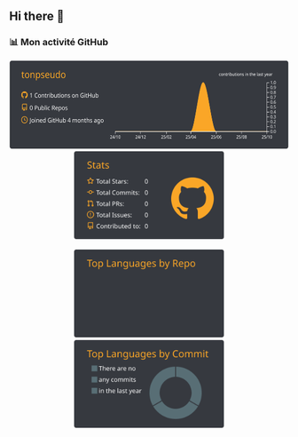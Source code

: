 ## Hi there 👋

### 📊 Mon activité GitHub

<p align="center">
  <img src="https://raw.githubusercontent.com/MeidiLprog/MeidiLprog/main/profile-summary-card-output/slateorange/0-profile-details.svg" height="160" />
  <img src="https://raw.githubusercontent.com/MeidiLprog/MeidiLprog/main/profile-summary-card-output/slateorange/3-stats.svg" height="160" />
</p>

<p align="center">
  <img src="https://raw.githubusercontent.com/MeidiLprog/MeidiLprog/main/profile-summary-card-output/slateorange/1-repos-per-language.svg" height="160" />
  <img src="https://raw.githubusercontent.com/MeidiLprog/MeidiLprog/main/profile-summary-card-output/slateorange/2-most-commit-language.svg" height="160" />
</p>

<!-- Si tu as aussi le radar/activité, décommente la ligne suivante -->
<!-- <p align="center">
  <img src="https://raw.githubusercontent.com/MeidiLprog/MeidiLprog/main/profile-summary-card-output/slateorange/5-repository-activity.svg" height="160" />
</p> -->

